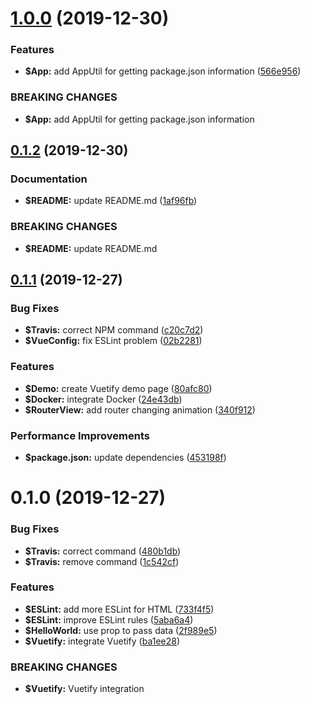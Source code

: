 # [1.0.0](https://github.com/johnnymillergh/vuetify-typescript-playground/compare/v0.1.2...v1.0.0) (2019-12-30)


### Features

* **$App:** add AppUtil for getting package.json information ([566e956](https://github.com/johnnymillergh/vuetify-typescript-playground/commit/566e95687c7db1283473806653c90dba6c8d76f3))


### BREAKING CHANGES

* **$App:** add AppUtil for getting package.json information



## [0.1.2](https://github.com/johnnymillergh/vuetify-typescript-playground/compare/v0.1.1...v0.1.2) (2019-12-30)


### Documentation

* **$README:** update README.md ([1af96fb](https://github.com/johnnymillergh/vuetify-typescript-playground/commit/1af96fbfc29be5aa9f7cde699fa40a3d5a31548a))


### BREAKING CHANGES

* **$README:** update README.md



## [0.1.1](https://github.com/johnnymillergh/vuetify-typescript-playground/compare/v0.1.0...v0.1.1) (2019-12-27)


### Bug Fixes

* **$Travis:** correct NPM command ([c20c7d2](https://github.com/johnnymillergh/vuetify-typescript-playground/commit/c20c7d25194056a73da116489cfb86dd041925a5))
* **$VueConfig:** fix ESLint problem ([02b2281](https://github.com/johnnymillergh/vuetify-typescript-playground/commit/02b2281553a0557fb7b7931382c952380a6c65e0))


### Features

* **$Demo:** create Vuetify demo page ([80afc80](https://github.com/johnnymillergh/vuetify-typescript-playground/commit/80afc804c594db618c8417820916f7d44658c48e))
* **$Docker:** integrate Docker ([24e43db](https://github.com/johnnymillergh/vuetify-typescript-playground/commit/24e43db4a9e8ea0275242638248e892bf6559964))
* **$RouterView:** add router changing animation ([340f912](https://github.com/johnnymillergh/vuetify-typescript-playground/commit/340f9122912fbdc0cd52c9f3a8104e41ed50d0c3))


### Performance Improvements

* **$package.json:** update dependencies ([453198f](https://github.com/johnnymillergh/vuetify-typescript-playground/commit/453198f85790205ff9c094945437a5d9a67efbc0))



# 0.1.0 (2019-12-27)


### Bug Fixes

* **$Travis:** correct command ([480b1db](https://github.com/johnnymillergh/vuetify-typescript-playground/commit/480b1db93f11d9e0c1815cd13a5dfa2ae31ac322))
* **$Travis:** remove command ([1c542cf](https://github.com/johnnymillergh/vuetify-typescript-playground/commit/1c542cf2dedadc69ba7c9cd55519bc38612b3771))


### Features

* **$ESLint:** add more ESLint for HTML ([733f4f5](https://github.com/johnnymillergh/vuetify-typescript-playground/commit/733f4f52d51b37998b1fa7d172bfb80d9aa9af1a))
* **$ESLint:** improve ESLint rules ([5aba6a4](https://github.com/johnnymillergh/vuetify-typescript-playground/commit/5aba6a412f03d714f70186e8bc4c6cb854d4d092))
* **$HelloWorld:** use prop to pass data ([2f989e5](https://github.com/johnnymillergh/vuetify-typescript-playground/commit/2f989e51887faf9b0d1ce82123efb42b6d40f30c))
* **$Vuetify:** integrate Vuetify ([ba1ee28](https://github.com/johnnymillergh/vuetify-typescript-playground/commit/ba1ee2891c8efa3cf4e5356b891823d60eeb581a))


### BREAKING CHANGES

* **$Vuetify:** Vuetify integration



